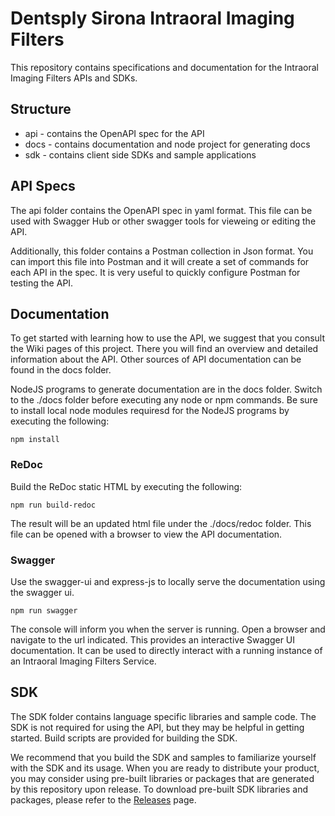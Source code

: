 # Dentsply Sirona Intraoral Imaging Filters
This repository contains specifications and documentation for the Intraoral Imaging Filters APIs and SDKs.

## Structure

* api - contains the OpenAPI spec for the API
* docs - contains documentation and node project for generating docs
* sdk - contains client side SDKs and sample applications

## API Specs
The api folder contains the OpenAPI spec in yaml format. This file can be used with Swagger Hub or other swagger tools for vieweing or editing the API.

Additionally, this folder contains a Postman collection in Json format. You can import this file into Postman and it will create a set of commands for each API in the spec. It is very useful to quickly configure Postman for testing the API.

## Documentation
To get started with learning how to use the API, we suggest that you consult the Wiki pages of this project. There you will find an overview and detailed information about the API. Other sources of API documentation can be found in the docs folder.

NodeJS programs to generate documentation are in the docs folder. Switch to the ./docs folder before executing any node or npm commands. Be sure to install local node modules requiresd for the NodeJS programs by executing the following:

`npm install`

### ReDoc
Build the ReDoc static HTML by executing the following:
    
`npm run build-redoc`

The result will be an updated html file under the ./docs/redoc folder. This file can be opened
with a browser to view the API documentation.

### Swagger
Use the swagger-ui and express-js to locally serve the documentation using the swagger ui.

`npm run swagger`

The console will inform you when the server is running. Open a browser and navigate to the url indicated. This provides an interactive Swagger UI documentation. It can be used to directly interact with a running instance of an Intraoral Imaging Filters Service.

## SDK
The SDK folder contains language specific libraries and sample code. The SDK is not required for using the API, but they may be helpful in getting started. Build scripts are provided for building the SDK.

We recommend that you build the SDK and samples to familiarize yourself with the SDK and its usage. When you are ready to distribute your product, you may consider using pre-built libraries or packages that are generated by this repository upon release. To download pre-built SDK libraries and packages, please refer to the [Releases](https://github.com/dsimaging/dsio-filters-api/releases) page.
